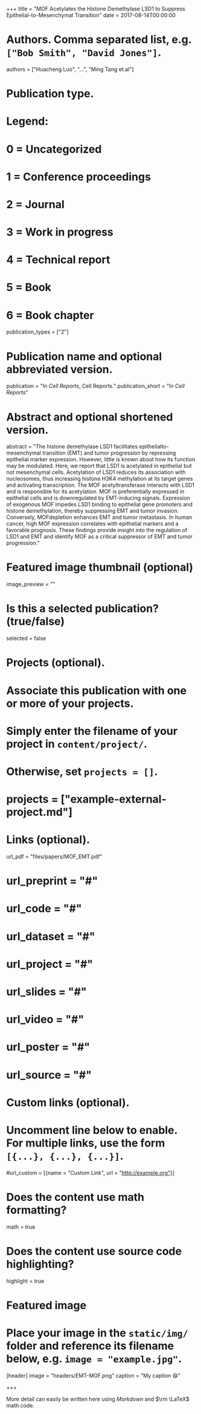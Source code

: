 +++
title = "MOF Acetylates the Histone Demethylase LSD1 to Suppress Epithelial-to-Mesenchymal Transition"
date = 2017-08-14T00:00:00

# Authors. Comma separated list, e.g. `["Bob Smith", "David Jones"]`.
authors = ["Huacheng Luo", "...", "Ming Tang et.al"]

# Publication type.
# Legend:
# 0 = Uncategorized
# 1 = Conference proceedings
# 2 = Journal
# 3 = Work in progress
# 4 = Technical report
# 5 = Book
# 6 = Book chapter
publication_types = ["2"]

# Publication name and optional abbreviated version.
publication = "In *Cell Reports*, Cell Reports."
publication_short = "In *Cell Reports*"

# Abstract and optional shortened version.
abstract = "The histone demethylase LSD1 facilitates epithelialto-mesenchymal transition (EMT) and tumor progression by repressing epithelial marker expression. However, little is known about how its function may be modulated. Here, we report that LSD1 is acetylated in epithelial but not mesenchymal cells. Acetylation of LSD1 reduces its association with nucleosomes, thus increasing histone H3K4 methylation at its target genes and activating transcription. The MOF acetyltransferase interacts with LSD1 and is responsible for its acetylation. MOF is preferentially expressed in epithelial cells and is downregulated by EMT-inducing signals. Expression of exogenous MOF impedes LSD1 binding to epithelial gene promoters and histone demethylation, thereby suppressing EMT and tumor invasion. Conversely, MOFdepletion enhances EMT and tumor metastasis. In human cancer, high MOF expression correlates with epithelial markers and a favorable prognosis. These findings provide insight into the regulation of LSD1 and EMT and identify MOF as a critical suppressor of EMT and tumor progression."

# Featured image thumbnail (optional)
image_preview = ""

# Is this a selected publication? (true/false)
selected = false

# Projects (optional).
#   Associate this publication with one or more of your projects.
#   Simply enter the filename of your project in `content/project/`.
#   Otherwise, set `projects = []`.
# projects = ["example-external-project.md"]

# Links (optional).
url_pdf = "files/papers/MOF_EMT.pdf"
# url_preprint = "#"
# url_code = "#"
# url_dataset = "#"
# url_project = "#"
# url_slides = "#"
# url_video = "#"
# url_poster = "#"
# url_source = "#"

# Custom links (optional).
#   Uncomment line below to enable. For multiple links, use the form `[{...}, {...}, {...}]`.
#url_custom = [{name = "Custom Link", url = "http://example.org"}]

# Does the content use math formatting?
math = true

# Does the content use source code highlighting?
highlight = true

# Featured image
# Place your image in the `static/img/` folder and reference its filename below, e.g. `image = "example.jpg"`.
[header]
image = "headers/EMT-MOF.png"
caption = "My caption :smile:"

+++

More detail can easily be written here using *Markdown* and $\rm \LaTeX$ math code.
